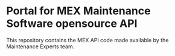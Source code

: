 # Portal for MEX Maintenance Software opensource API

This repository contains the MEX API code made available by the Maintenance Experts team.
